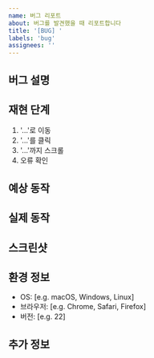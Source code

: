 ```yaml
---
name: 버그 리포트
about: 버그를 발견했을 때 리포트합니다
title: '[BUG] '
labels: 'bug'
assignees: ''
---
```


## 버그 설명

<!-- 버그에 대해 명확하고 간결하게 설명해주세요 -->

## 재현 단계

<!-- 버그를 재현하는 단계를 나열해주세요 -->
1. '...'로 이동
2. '...'를 클릭
3. '...'까지 스크롤
4. 오류 확인

## 예상 동작

<!-- 어떤 동작을 기대했는지 설명해주세요 -->

## 실제 동작

<!-- 실제로 어떤 일이 일어났는지 설명해주세요 -->

## 스크린샷

<!-- 가능하다면 스크린샷을 첨부해주세요 -->

## 환경 정보

- OS: [e.g. macOS, Windows, Linux]
- 브라우저: [e.g. Chrome, Safari, Firefox]
- 버전: [e.g. 22]

## 추가 정보

<!-- 기타 추가 정보가 있다면 적어주세요 -->
